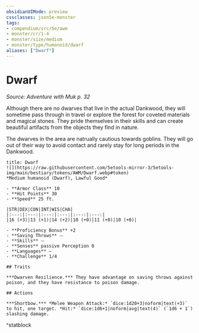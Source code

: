 ```yaml
---
obsidianUIMode: preview
cssclasses: json5e-monster
tags:
- compendium/src/5e/awm
- monster/cr/1-4
- monster/size/medium
- monster/type/humanoid/dwarf
aliases: ["Dwarf"]
---
```

# Dwarf
*Source: Adventure with Muk p. 32*  

Although there are no dwarves that live in the actual Dankwood, they will sometime pass through in travel or explore the forest for coveted materials and magical stones. They pride themselves in their skills and can create beautiful artifacts from the objects they find in nature.

The dwarves in the area are natrually cautious towards goblins. They will go out of their way to avoid contact and rarely stay for long periods in the Dankwood.

```ad-statblock
title: Dwarf
![](https://raw.githubusercontent.com/5etools-mirror-3/5etools-img/main/bestiary/tokens/AWM/Dwarf.webp#token)
*Medium humanoid (Dwarf), Lawful Good*

- **Armor Class** 10
- **Hit Points** 30
- **Speed** 25 ft.

|STR|DEX|CON|INT|WIS|CHA|
|:---:|:---:|:---:|:---:|:---:|:---:|
|16 (+3)|13 (+1)|14 (+2)|10 (+0)|11 (+0)|10 (+0)|

- **Proficiency Bonus** +2
- **Saving Throws** ⏤
- **Skills** ⏤
- **Senses** passive Perception 0
- **Languages** —
- **Challenge** 1/4

## Traits

***Dwarven Resilience.*** They have advantage on saving throws against poison, and they have resistance to poison damage.

## Actions

***Shortbow.*** *Melee Weapon Attack:* `dice:1d20+3|noform|text(+3)` to hit, one target. *Hit:* `dice:1d6+1|noform|avg|text(4)` (`1d6 + 1`) slashing damage.
```
^statblock